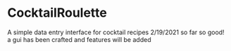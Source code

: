 # CocktailRoulette
A simple data entry interface for cocktail recipes
2/19/2021 so far so good! a gui has been crafted and features will be added
